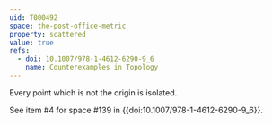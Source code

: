 ```yaml
---
uid: T000492
space: the-post-office-metric
property: scattered
value: true
refs:
  - doi: 10.1007/978-1-4612-6290-9_6
    name: Counterexamples in Topology
---
```

Every point which is not the origin is isolated.

See item #4 for space #139 in {{doi:10.1007/978-1-4612-6290-9_6}}.
